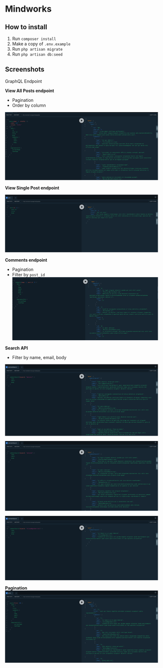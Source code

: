 # Mindworks

## How to install

1. Run `composer install`
2. Make a copy of `.env.example`
3. Run `php artisan migrate`
4. Run `php artisan db:seed`

## Screenshots

GraphQL Endpoint

**View All Posts endpoint**

* Pagination
* Order by column

![View all posts](screenshots/CleanShot%202021-02-10%20at%2013.32.57.png)


**View Single Post endpoint**

![View Single post endpoint](screenshots/CleanShot%202021-02-10%20at%2012.30.05.png)


**Comments endpoint**
* Pagination
* Filter by `post_id`
![Comments endpoint](screenshots/CleanShot%202021-02-10%20at%2013.04.05.png)

**Search API**
* Filter by name, email, body

![Search API](screenshots/CleanShot%202021-02-10%20at%2012.07.13.png)

![Search API](screenshots/CleanShot%202021-02-10%20at%2012.07.01.png)

![Search API](screenshots/CleanShot%202021-02-10%20at%2012.06.40.png)

**Pagination**
![Pagination](screenshots/CleanShot%202021-02-10%20at%2012.08.28.png)

















